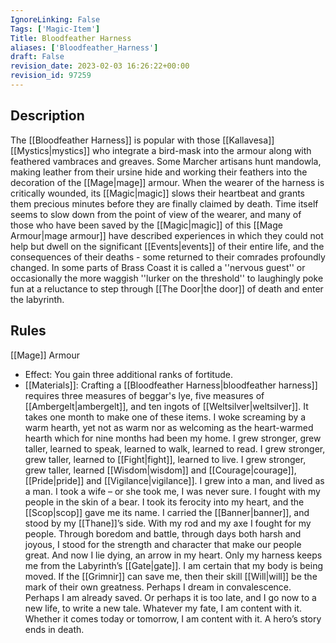```yaml
---
IgnoreLinking: False
Tags: ['Magic-Item']
Title: Bloodfeather Harness
aliases: ['Bloodfeather_Harness']
draft: False
revision_date: 2023-02-03 16:26:22+00:00
revision_id: 97259
---
```


## Description
The [[Bloodfeather Harness]] is popular with those [[Kallavesa]] [[Mystics|mystics]] who integrate a bird-mask into the armour along with feathered vambraces and greaves. Some Marcher artisans hunt mandowla, making leather from their ursine hide and working their feathers into the decoration of the [[Mage|mage]] armour.
When the wearer of the harness is critically wounded, its [[Magic|magic]] slows their heartbeat and grants them precious minutes before they are finally claimed by death. Time itself seems to slow down from the point of view of the wearer, and many of those who have been saved by the [[Magic|magic]] of this [[Mage Armour|mage armour]] have described experiences in which they could not help but dwell on the significant [[Events|events]] of their entire life, and the consequences of their deaths - some returned to their comrades profoundly changed. In some parts of Brass Coast it is called a ''nervous guest'' or occasionally the more waggish ''lurker on the threshold'' to laughingly poke fun at a reluctance to step through [[The Door|the door]] of death and enter the labyrinth.
## Rules
[[Mage]] Armour
* Effect: You gain three additional ranks of fortitude.
* [[Materials]]: Crafting a [[Bloodfeather Harness|bloodfeather harness]] requires three measures of beggar's lye, five measures of [[Ambergelt|ambergelt]], and ten ingots of [[Weltsilver|weltsilver]]. It takes one month to make one of these items.
I woke screaming by a warm hearth, yet not as warm nor as welcoming as the heart-warmed hearth which for nine months had been my home.
I grew stronger, grew taller, learned to speak, learned to walk, learned to read.
I grew stronger, grew taller, learned to [[Fight|fight]], learned to live.
I grew stronger, grew taller, learned [[Wisdom|wisdom]] and [[Courage|courage]], [[Pride|pride]] and [[Vigilance|vigilance]].
I grew into a man, and lived as a man. I took a wife – or she took me, I was never sure.
I fought with my people in the skin of a bear. I took its ferocity into my heart, and the [[Scop|scop]] gave me its name. I carried the [[Banner|banner]], and stood by my [[Thane]]’s side.
With my rod and my axe I fought for my people. Through boredom and battle, through days both harsh and joyous, I stood for the strength and character that make our people great. 
And now I lie dying, an arrow in my heart. Only my harness keeps me from the Labyrinth’s [[Gate|gate]]. I am certain that my body is being moved. If the [[Grimnir]] can save me, then their skill [[Will|will]] be the mark of their own greatness.
Perhaps I dream in convalescence. Perhaps I am already saved. Or perhaps it is too late, and I go now to a new life, to write a new tale.
Whatever my fate, I am content with it. Whether it comes today or tomorrow, I am content with it.
A hero’s story ends in death.